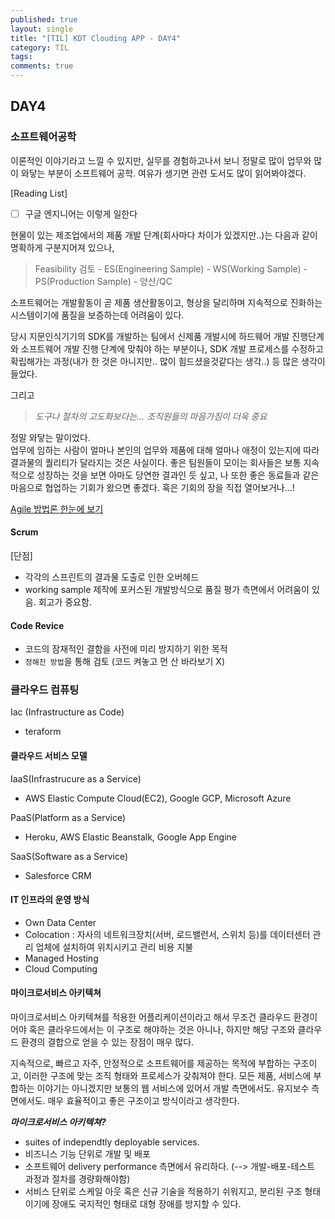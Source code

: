 ```yaml
---
published: true
layout: single
title: "[TIL] KDT Clouding APP - DAY4"
category: TIL
tags:
comments: true
---
```


## DAY4

### 소프트웨어공학

이론적인 이야기라고 느낄 수 있지만, 실무를 경험하고나서 보니 정말로 많이 업무와 많이 와닿는 부분이 소프트웨어 공학. 여유가 생기면 관련 도서도 많이 읽어봐야겠다.

[Reading List]
- [ ] 구글 엔지니어는 이렇게 일한다

현물이 있는 제조업에서의 제품 개발 단계(회사마다 차이가 있겠지만..)는 다음과 같이 명확하게 구분지어져 있으나,  
> Feasibility 검토 - ES(Engineering Sample) - WS(Working Sample) - PS(Production Sample) - 양산/QC

소프트웨어는 개발활동이 곧 제품 생산활동이고, 형상을 달리하며 지속적으로 진화하는 시스템이기에 품질을 보증하는데 어려움이 있다.  

당시 지문인식기기의 SDK를 개발하는 팀에서 신제품 개발시에 하드웨어 개발 진행단계와 소프트웨어 개발 진행 단계에 맞춰야 하는 부분이나, SDK 개발 프로세스를 수정하고 확립해가는 과정(내가 한 것은 아니지만.. 많이 힘드셨을것같다는 생각..) 등 많은 생각이 들었다.


그리고

> *도구나 절차의 고도화보다는... 조직원들의 마음가짐이 더욱 중요*

정말 와닿는 말이었다.   
업무에 임하는 사람이 얼마나 본인의 업무와 제품에 대해 얼마나 애정이 있는지에 따라 결과물의 퀄리티가 달라지는 것은 사실이다. 좋은 팀원들이 모이는 회사들은 보통 지속적으로 성장하는 것을 보면 아마도 당연한 결과인 듯 싶고, 나 또한 좋은 동료들과 같은 마음으로 협업하는 기회가 왔으면 좋겠다. 혹은 기회의 장을 직접 열어보거나...!

[Agile 방법론 한눈에 보기](https://www.agilealliance.org/agile101/subway-map-to-agile-practices/)

#### Scrum

[단점]
- 각각의 스프린트의 결과물 도출로 인한 오버헤드 
- working sample 제작에 포커스된 개발방식으로 품질 평가 측면에서 어려움이 있음. 회고가 중요함.

#### Code Revice
- 코드의 잠재적인 결함을 사전에 미리 방지하기 위한 목적
- `정해진 방법`을 통해 검토 (코드 켜놓고 먼 산 바라보기 X)


### 클라우드 컴퓨팅

Iac (Infrastructure as Code)
- teraform

#### 클라우드 서비스 모델
IaaS(Infrastrucure as a Service)
- AWS Elastic Compute Cloud(EC2), Google GCP, Microsoft Azure

PaaS(Platform as a Service)
- Heroku, AWS Elastic Beanstalk, Google App Engine

SaaS(Software as a Service)
- Salesforce CRM

#### IT 인프라의 운영 방식
- Own Data Center
- Colocation : 자사의 네트워크장치(서버, 로드밸런서, 스위치 등)를 데이터센터 관리 업체에 설치하여 위치시키고 관리 비용 지불
- Managed Hosting
- Cloud Computing

#### 마이크로서비스 아키텍쳐
마이크로서비스 아키텍쳐를 적용한 어플리케이션이라고 해서 무조건 클라우드 환경이어야 혹은 클라우드에서는 이 구조로 해야하는 것은 아니나,
하지만 해당 구조와 클라우드 환경의 결합으로 얻을 수 있는 장점이 매우 많다.

지속적으로, 빠르고 자주, 안정적으로 소프트웨어를 제공하는 목적에 부합하는 구조이고, 이러한 구조에 맞는 조직 형태와 프로세스가 갖춰져야 한다.
모든 제품, 서비스에 부합하는 이야기는 아니겠지만 보통의 웹 서비스에 있어서 개발 측면에서도. 유지보수 측면에서도. 매우 효율적이고 좋은 구조이고 방식이라고 생각한다.

***마이크로서비스 아키텍쳐?***
- suites of independtly deployable services.
- 비즈니스 기능 단위로 개발 및 배포
- 소프트웨어 delivery performance 측면에서 유리하다. (--> 개발-배포-테스트 과정과 절차를 경량화해야함)
- 서비스 단위로 스케일 아웃 혹은 신규 기술을 적용하기 쉬워지고, 분리된 구조 형태이기에 장애도 국지적인 형태로 대형 장애를 방지할 수 있다.